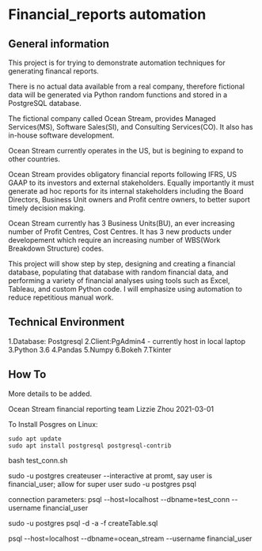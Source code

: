 <h1>Financial_reports automation</h1>

<h2>General information</h2> 

This project is for trying to demonstrate automation techniques for generating financal reports.

There is no actual data available from a real company, therefore fictional data will be 
generated via Python random functions and stored in a PostgreSQL database.

The fictional company called Ocean Stream, provides Managed Services(MS), Software Sales(SI), 
 and Consulting Services(CO). It also has in-house software development. 

Ocean Stream currently operates in the US, but is begining to expand to other countries.

Ocean Stream provides obligatory financial reports following IFRS, US GAAP to its investors and 
external stakeholders. Equally importantly it must generate ad hoc reports for its 
internal stakeholders including the Board Directors, Business Unit owners and Profit centre owners, 
to better suport timely decision making.

Ocean Stream currently has 3 Business Units(BU), an ever increasing number of Profit Centres, Cost
Centres. It has 3 new products under developement which require an increasing number of WBS(Work 
Breakdown Structure) codes. 

This project will show step by step, designing and creating a financial database, populating that database
with random financial data, and performing a variety of financial analyses using tools such as Excel,
Tableau, and custom Python code. I will emphasize using automation to reduce repetitious manual work.

<h2> Technical Environment</h2>

1.Database: Postgresql
2.Client:PgAdmin4 - currently host in local laptop
3.Python 3.6
4.Pandas
5.Numpy
6.Bokeh
7.Tkinter

<h2>How To</h2>

More details to be added.

Ocean Stream financial reporting team
Lizzie Zhou
2021-03-01

To Install Posgres on Linux:

    sudo apt update
    sudo apt install postgresql postgresql-contrib

bash test_conn.sh

sudo -u postgres createuser --interactive at promt, say user is financial_user; allow for super user sudo -u postgres psql

connection parameters: psql --host=localhost --dbname=test_conn --username financial_user

sudo -u postgres psql -d -a -f createTable.sql

psql --host=localhost --dbname=ocean_stream --username financial_user
